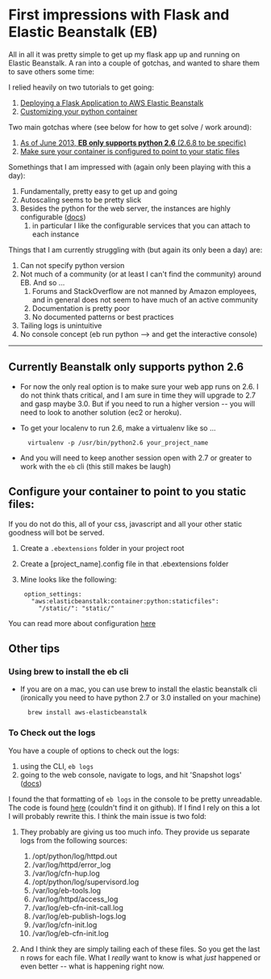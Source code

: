 # First impressions with Flask and Elastic Beanstalk (EB)

All in all it was pretty simple to get up my flask app up and running on Elastic Beanstalk.  A ran into a couple of gotchas, and wanted to share them to save others some time:

I relied heavily on two tutorials to get going:

1. [Deploying a Flask Application to AWS Elastic Beanstalk](http://docs.aws.amazon.com/elasticbeanstalk/latest/dg/create_deploy_Python_flask.html)
2. [Customizing your python container](http://docs.aws.amazon.com/elasticbeanstalk/latest/dg/create_deploy_Python_custom_container.html)

Two main gotchas where (see below for how to get solve / work around):

1. [As of June 2013, **EB only supports python 2.6** (2.6.8 to be specific)](#1)
2. [Make sure your container is configured to point to your static files](#2)


Somethings that I am impressed with (again only been playing with this a day):

1. Fundamentally, pretty easy to get up and going
1. Autoscaling seems to be pretty slick
1. Besides the python for the web server, the instances are highly configurable ([docs](http://docs.aws.amazon.com/elasticbeanstalk/latest/dg/customize-containers-ec2.html))
	1. in particular I like the configurable services that you can attach to each instance



Things that I am currently struggling with (but again its only been a day) are:

1. Can not specify python version
2. Not much of a community (or at least I can't find the community) around EB.  And so …
	1. Forums and StackOverflow are not manned by Amazon employees, and in general does not seem to have much of an active community
	2. Documentation is pretty poor
	3. No documented patterns or best practices
4. Tailing logs is unintuitive
6. No console concept (eb run python --> and get the interactive console)


----

## Currently Beanstalk only supports python 2.6
<a id="1"></a>
* For now the only real option is to make sure your web app runs on 2.6.  I do not think thats critical, and I am sure in time they will upgrade to 2.7 and gasp maybe 3.0.  But if you need to run a higher version -- you will need to look to another solution (ec2 or heroku).

* To get your localenv to run 2.6, make a virtualenv like so ...

        virtualenv -p /usr/bin/python2.6 your_project_name

* And you will need to keep another session open with 2.7 or greater to work with the `eb` cli (this still makes be laugh)


## Configure your container to point to you static files:
<a id="2"></a>
If you do not do this, all of your css, javascript and all your other static goodness will bot be served.

1. Create a `.ebextensions` folder in your project root
2. Create a [project_name].config file in that .ebextensions folder
3. Mine looks like the following:

	    option_settings:
	      "aws:elasticbeanstalk:container:python:staticfiles":
	        "/static/": "static/"    
 
You can read more about configuration [here](http://docs.aws.amazon.com/elasticbeanstalk/latest/dg/customize-containers-ec2.html)   

## Other tips
### Using brew to install the eb cli
* If you are on a mac, you can use brew to install the elastic beanstalk cli (ironically you need to have python 2.7 or 3.0 installed on your machine)

        brew install aws-elasticbeanstalk
    
### To Check out the logs
You have a couple of options to check out the logs:

1. using the CLI, `eb logs`
2. going to the web console, navigate to logs, and hit 'Snapshot logs' ([docs](http://docs.aws.amazon.com/elasticbeanstalk/latest/dg/using-features.loggingS3.title.html))

I found the that formatting of `eb logs` in the console to be pretty unreadable.  The code is found [here](http://aws.amazon.com/code/6752709412171743) (couldn't find it on github).  If I find I rely on this a lot I will probably rewrite this.  I think the main issue is two fold:

1. They probably are giving us too much info.  They provide us separate logs from the following sources:

	1. /opt/python/log/httpd.out
	2. /var/log/httpd/error_log
	3. /var/log/cfn-hup.log
	4. /opt/python/log/supervisord.log
	5. /var/log/eb-tools.log
	6. /var/log/httpd/access_log
	7. /var/log/eb-cfn-init-call.log
	8. /var/log/eb-publish-logs.log
	9. /var/log/cfn-init.log
	10. /var/log/eb-cfn-init.log

2. And I think they are simply tailing each of these files. So you get the last n rows for each file.  What I _really_ want to know is what _just_ happened or even better -- what is happening right now.




    
